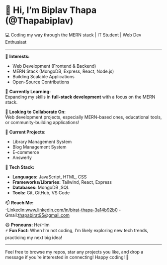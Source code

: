 # 👋 Hi, I’m Biplav Thapa (@Thapabiplav)

💻 Coding my way through the MERN stack | IT Student | Web Dev Enthusiast

---

👀 **Interests:**  
- Web Development (Frontend & Backend)
- MERN Stack (MongoDB, Express, React, Node.js)
- Building Scalable Applications
- Open-Source Contributions

🌱 **Currently Learning:**  
Expanding my skills in **full-stack development** with a focus on the MERN stack.

💞️ **Looking to Collaborate On:**  
Web development projects, especially MERN-based ones, educational tools, or community-building applications!

📂 **Current Projects:**  
- Library Management System
- Blog Management System 
- E-commerce
- Answerly 

🚀 **Tech Stack:**  
- **Languages:** JavaScript, HTML, CSS  
- **Frameworks/Libraries:** Tailwind, React,  Express  
- **Databases:** MongoDB ,SQL 
- **Tools:** Git, GitHub, VS Code  

📫 **Reach Me:**  
  -Linkedin:www.linkedin.com/in/birat-thapa-3a14b92b0
  -Gmail:thapabirat95@gmail.com

😄 **Pronouns:** He/Him  
⚡ **Fun Fact:** When I’m not coding, I’m likely exploring new tech trends, practicing my next big idea!


---

Feel free to browse my repos, star any projects you like, and drop a message if you’re interested in connecting! Happy coding! 🚀



